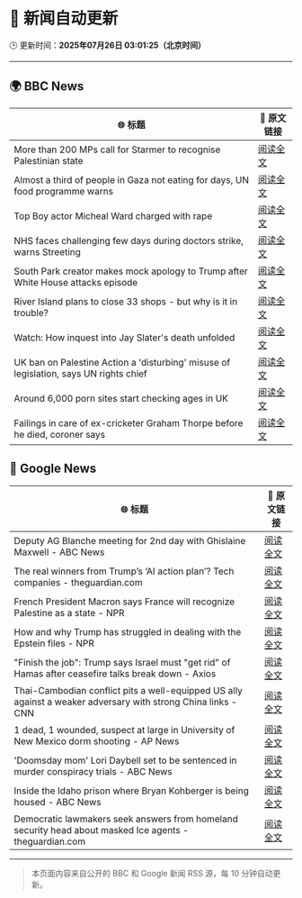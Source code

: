 # 🧠 新闻自动更新

🕒 更新时间：**2025年07月26日 03:01:25（北京时间）**

---

## 🌍 BBC News

| 🌐 标题 | 🔗 原文链接 |
|--------|-------------|
| More than 200 MPs call for Starmer to recognise Palestinian state | [阅读全文](https://www.bbc.com/news/articles/cx202zvygmlo) |
| Almost a third of people in Gaza not eating for days, UN food programme warns | [阅读全文](https://www.bbc.com/news/articles/ckgjg81qqwvo) |
| Top Boy actor Micheal Ward charged with rape | [阅读全文](https://www.bbc.com/news/articles/c04d4k6n5dyo) |
| NHS faces challenging few days during doctors strike, warns Streeting | [阅读全文](https://www.bbc.com/news/articles/c0epel8gd49o) |
| South Park creator makes mock apology to Trump after White House attacks episode | [阅读全文](https://www.bbc.com/news/articles/cz7l7g21e0yo) |
| River Island plans to close 33 shops - but why is it in trouble? | [阅读全文](https://www.bbc.com/news/articles/c873755llwlo) |
| Watch: How inquest into Jay Slater's death unfolded | [阅读全文](https://www.bbc.com/news/videos/cvgegwxg9x0o) |
| UK ban on Palestine Action a 'disturbing' misuse of legislation, says UN rights chief | [阅读全文](https://www.bbc.com/news/articles/cdjxjpl8g0do) |
| Around 6,000 porn sites start checking ages in UK | [阅读全文](https://www.bbc.com/news/articles/c24v4dl5r16o) |
| Failings in care of ex-cricketer Graham Thorpe before he died, coroner says | [阅读全文](https://www.bbc.com/news/articles/cy9x9r038y0o) |

## 📰 Google News

| 🌐 标题 | 🔗 原文链接 |
|--------|-------------|
| Deputy AG Blanche meeting for 2nd day with Ghislaine Maxwell - ABC News | [阅读全文](https://news.google.com/rss/articles/CBMikwFBVV95cUxOWUh2a1Vnc0JDUS1QYnI3M1hJWDFWYTNHNFQxYm85OUNRRExWYzNGSFJKMkpVQU04cElFb01pRTFBV0RnTmM1dzhSOGE0TGFJUkNBM3c4aF85dWpJNHBLNXJ3czM0dnBfUzBTeE1NWTNLaHk3aVJ5VmtPUlVWcHFvWXd1YlYyRHR3dkdVbklkV3ZFOGfSAZgBQVVfeXFMTm85eWZBZjdWb2R6aTlJY3FFNHg4SDdwdlEwQ3l6Yk11blpTbnA3bkpNeDNKUUQ2a1FKdUs5NEFfOHNHZGJHQ3hiWElJbUxmT0JRVGtSQlVISXltVHF6TnZ1eFk2V2p2SEdaODJCbFdhZGZrX0c1QmY3WW9GV0QwM3pVUFp6UlBlanFEb2FzOS04enZRdFJGQ1g?oc=5) |
| The real winners from Trump’s ‘AI action plan’? Tech companies - theguardian.com | [阅读全文](https://news.google.com/rss/articles/CBMie0FVX3lxTFAxa0pzOENyOVRWblF1V0lvWkhTSzZCbTN5Q2NMWm1TODlFTHVhWXhzcy05d1hJV3FIcUxUMWFpbzI2VUx2djBOSWhYZENBZkZmaVZmTmkwSDdhRXQtZFpzaEgySTgxaDE3enZFRHZKWVY2X2NmVXIydzZabw?oc=5) |
| French President Macron says France will recognize Palestine as a state - NPR | [阅读全文](https://news.google.com/rss/articles/CBMijgFBVV95cUxOVW95SmJIZ1I0MGRvX19Raks5WU9WSlBBMUV3bzR1T2hxdlBUeFd5NHV6OU1uXzRVeWc2NHRRZm9vblM1bnE3dGZ2X1AwMnpOUWlueXlxNTFXbDdVYlVRanJURVJ5V0t6LUNhTmppVVhTdURqc1hVSGtZa0RNbEFkOV9hNWhYcmw2QVVmbG9n?oc=5) |
| How and why Trump has struggled in dealing with the Epstein files - NPR | [阅读全文](https://news.google.com/rss/articles/CBMihAFBVV95cUxPeDBLdkxTc0hhZzZJMU5UdVJmOEhDU2s0bDZXUzdkeHVnSTV6VmZVNmd0THJpZEpXbnlvVENiT2RncW5yY3lVSU1STjYzcW41U2MzS2pYS0FTZmR0VTdsS05QbXllUzkyU1FBeUszRnhOeE5ub3pTOGdjSzBCU0Z6azNYZS0?oc=5) |
| "Finish the job": Trump says Israel must "get rid" of Hamas after ceasefire talks break down - Axios | [阅读全文](https://news.google.com/rss/articles/CBMiekFVX3lxTE5teGx4eTVsdHBIZXBMUnVhWE1SUzFiY1VScWY3UjFtRnAyMEg3ZmNLTFZpeWliVC1ua3ZrSlU4V1dCV2hMTzgweUkyNEk1TC1CT0JMV29BSGFoOHZuRmVZZ0h0NHdVZ2lwd3RHcEN6Yl9aVXI3bmJjVEZB?oc=5) |
| Thai-Cambodian conflict pits a well-equipped US ally against a weaker adversary with strong China links - CNN | [阅读全文](https://news.google.com/rss/articles/CBMimgFBVV95cUxNdTdUOWNjVkNvcFZvTDVETE8wVnphUURYdXZzUF93OS1DWjFBQlI1MzZUQTZiQkttNlJwUmt6eGVJQlZBdDFXVWNkeWdZYkstd18wR0VwSzBQMlU0SzZwOGk5RURRWG51VjN1Mk1QcTRiX0R5ckxkZzlnQnBXNkV6eld5Znlvdldhb21LNnRjOFBZVlJmZ3pkSkNB0gGfAUFVX3lxTE90YXFHT3NtRmRvTTVKWFdrY29PRkhJVXlqeUJ6blZ0cjFMbGdTUENzQ3RDQzhBUmZ4ZEczRy1hMXByWEZyV0o5UkVfNVlxWl81U0x5VWkyREdhS2tveVdFaHlJWUl0ZHFIZzVqYWI5Z3dQQ0o0alF0Q3NILUJ3U3JRSm9BSHpZVkswTDdWOVh1cTFzSlZvZTE3RkpvejRMSQ?oc=5) |
| 1 dead, 1 wounded, suspect at large in University of New Mexico dorm shooting - AP News | [阅读全文](https://news.google.com/rss/articles/CBMiqwFBVV95cUxOeW4zOTBFN2E2TmNiTUpSTFZHNG12emU3M3JLV0RZZENWVC1PaWozX2xLWUpOS1M2eTBEUVBBZXJwRjRSYW91X3pwdTN5S2drWTJIc0RKOFdIUE1KLUpPWkt3akVOZWdYejVXZVV5Q1JBTUJucnhBbGN1S2gyT3Z5UDk1Vml6UmxDSXcxU1l2VHdDa2c1VjJ5LWwzX3EtTTltSnlyeng3U0ppUFk?oc=5) |
| 'Doomsday mom' Lori Daybell set to be sentenced in murder conspiracy trials - ABC News | [阅读全文](https://news.google.com/rss/articles/CBMimgFBVV95cUxPN1F2N19SVzNzLVljd3J1OFVzSlpFcFFucll4OHZ4bXFJWWViMW55ZnFPdTFfR3dmT090ZEhmY2l3QnRYNHdiU0J5Skp2bDZ2SDdDODFwY3JFc24xc0JmQUM2cC1WQ1NNakplRGRZVXVvYlVPeWtFMnJ2V3pXeHVoVF9DLUFKN2l1VXF2SkE3dnVYR0R1aExuRXVn0gGfAUFVX3lxTE1hUm9RVnlkdXVHRzg2cm9nNTRZd2RacHo5WDQyWGZWMVdnNkJMT1JOT0l3M1hVVVljaV84UmlhQnZ4S0VRcEhGSzB5YWhqY1lZbGs4RWhHbUJfX2ozWWkxaVA2dmZVa1hIcFFiNGdZQm9iVVFWeXAtV3J2OU9Wc0plN3lXTFFYa3VsdUJ5a3RRdHprU0VzTVRwSTRPckV5dw?oc=5) |
| Inside the Idaho prison where Bryan Kohberger is being housed - ABC News | [阅读全文](https://news.google.com/rss/articles/CBMikAFBVV95cUxPX0ZxV1ZCVlNLX1Raenhoczk0amNHV3FpSFdURnVsSmplTXU3LWFRYVV2QmNQT0x0X0F5UW1WM09SWjdCVGlPX0E1VDZmbURPdlJkWFJWZk9IdGFCaVNtOHZKLTVtd211dlRaNDhnR1FUV1NKbF9KSzZxb0twUUpoWVJzbnNnUVJlVDdBOGlwenc?oc=5) |
| Democratic lawmakers seek answers from homeland security head about masked Ice agents - theguardian.com | [阅读全文](https://news.google.com/rss/articles/CBMiggFBVV95cUxNSjJfbFZFa0YwUkp6MUVPbC0tRDg3OGlLS095Y0ViZ09sbGtzWXdRNFBSM1BLMWtJUGFTUWZSakxTempfNWFVZ19DX1JxYm9UdVZPZmxwMENMdkVEeXJoVkp5R2ZsT2dvNnBQNkpzbTdYUW1fUWl3NmpIdGhnQVpFZW1B?oc=5) |

---
> 本页面内容来自公开的 BBC 和 Google 新闻 RSS 源，每 10 分钟自动更新。